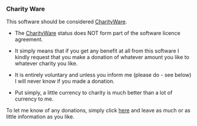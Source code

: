 ### Charity Ware

This software should be considered [CharityWare](http://charityware.info/).

- The [CharityWare](http://charityware.info/) status does NOT form part of the software licence agreement. 

- It simply means that if you get any benefit at all from this software I kindly request that you make a donation of whatever amount you like to whatever charity you like. 

- It is entirely voluntary and unless you inform me (please do - see below) I will never know if you made a donation.

- Put simply, a little currency to charity is much better than a lot of currency to me.

To let me know of any donations, simply click [here](https://github.com/GregTrevellick/MiscellaneousArtefacts/issues) and leave as much or as little information as you like.
